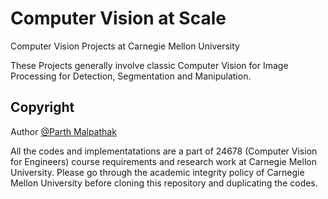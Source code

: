 # Computer Vision at Scale
Computer Vision Projects at Carnegie Mellon University

These Projects generally involve classic Computer Vision for Image Processing for Detection, Segmentation and Manipulation.

## Copyright
Author [@Parth Malpathak](https://github.com/parthmalpathak)

All the codes and implementatations are a part of 24678 (Computer Vision for Engineers) course requirements and research work at Carnegie Mellon University. Please go through the academic integrity policy of Carnegie Mellon University before cloning this repository and duplicating the codes.

